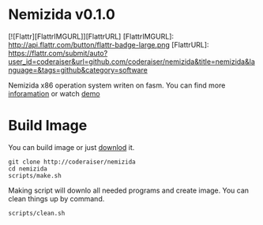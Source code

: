 Nemizida v0.1.0
===========
[![Flattr][FlattrIMGURL]][FlattrURL]
[FlattrIMGURL]:             http://api.flattr.com/button/flattr-badge-large.png
[FlattrURL]:                https://flattr.com/submit/auto?user_id=coderaiser&url=github.com/coderaiser/nemizida&title=nemizida&language=&tags=github&category=software

Nemizida x86 operation system writen on fasm.
You can find more [inforamation](http://n3m1z1d4.pp.net.ua "information")
or watch [demo](http://nemizida.cloudfoundry.com "Nemizida")

Build Image
===========
You can build image or just [downlod](//github.com/coderaiser/nemizida-archive/raw/master/nemizida-v0.1.0.img.gz "download ang unpack") it.

    git clone http://coderaiser/nemizida
    cd nemizida
    scripts/make.sh

Making script will downlo all needed programs and create image.
You can clean things up by command.
    
    scripts/clean.sh
    
